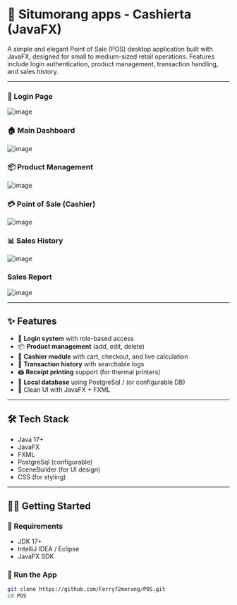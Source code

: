 # 💼 Situmorang apps - Cashierta (JavaFX)

A simple and elegant Point of Sale (POS) desktop application built with JavaFX, designed for small to medium-sized retail operations. Features include login authentication, product management, transaction handling, and sales history.

---

### 🔐 Login Page
![image](https://github.com/user-attachments/assets/bdb81aa3-3342-4d92-b50a-9b8d87469929)

### 🏠 Main Dashboard
![image](https://github.com/user-attachments/assets/72dc63f6-82c3-4057-a113-251ec6499081)

### 📦 Product Management
![image](https://github.com/user-attachments/assets/2df01cca-5510-4228-8823-89a87f05e774)

### 💳 Point of Sale (Cashier)
![image](https://github.com/user-attachments/assets/f0c0de98-ba00-4165-a075-dd92a6340d83)

### 📊 Sales History
![image](https://github.com/user-attachments/assets/4d5e85c2-1c8f-4d29-8276-2932a190c493)

### Sales Report
![image](https://github.com/user-attachments/assets/81f64012-4a41-408a-b29f-bd7492fe3157)



---

## ✨ Features

- 🔐 **Login system** with role-based access
- 📦 **Product management** (add, edit, delete)
- 🛒 **Cashier module** with cart, checkout, and live calculation
- 📜 **Transaction history** with searchable logs
- 🖨️ **Receipt printing** support (for thermal printers)
- 📁 **Local database** using PostgreSql / (or configurable DB)
- 🎨 Clean UI with JavaFX + FXML

---

## 🛠️ Tech Stack

- Java 17+
- JavaFX
- FXML
- PostgreSql (configurable)
- SceneBuilder (for UI design)
- CSS (for styling)

---

## 🧑‍💻 Getting Started

### 🔧 Requirements

- JDK 17+
- IntelliJ IDEA / Eclipse
- JavaFX SDK

### 🚀 Run the App

```bash
git clone https://github.com/Ferry72morang/POS.git
cd POS
